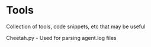 # Tools
Collection of tools, code snippets, etc that may be useful

Cheetah.py - Used for parsing agent.log files

